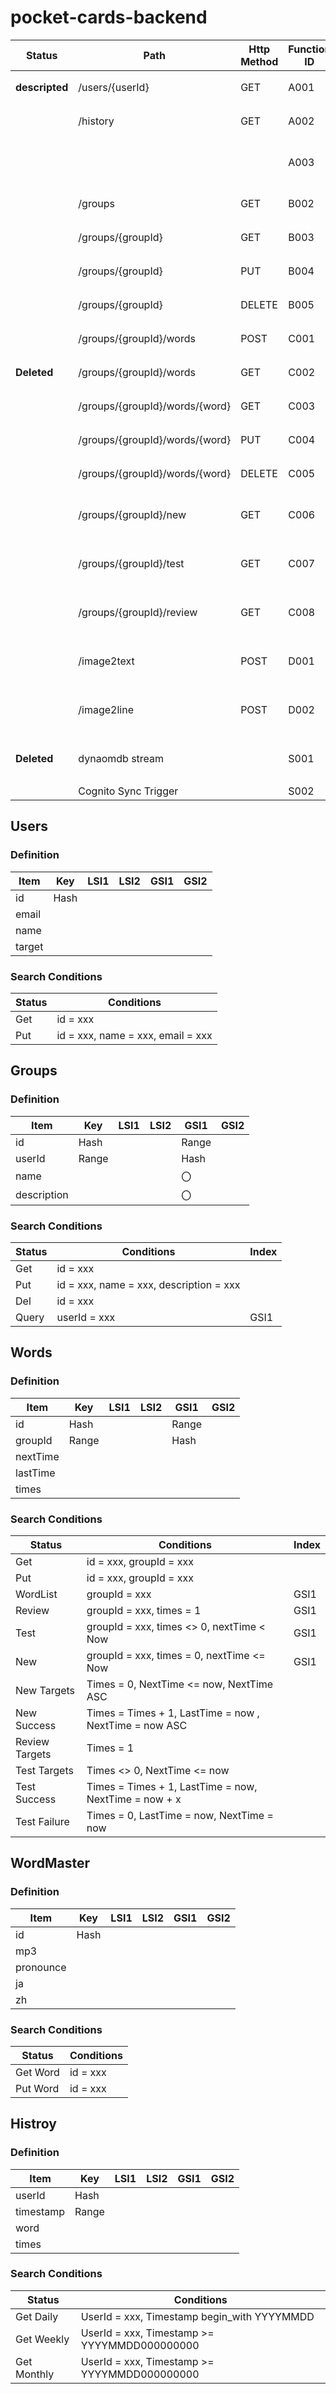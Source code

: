 # pocket-cards-backend

| Status         | Path                           | Http Method | Function ID | Comment                  |
| -------------- | ------------------------------ | ----------- | ----------- | ------------------------ |
| **descripted** | /users/{userId}                | GET         | A001        | ユーザ情報取得           |
|                | /history                       | GET         | A002        | 学習履歴取得             |
|                |                                |             | A003        | 最後の学習時間を計算する |
|                | /groups                        | GET         | B002        | グループ一覧取得         |
|                | /groups/{groupId}              | GET         | B003        | グループ情報取得         |
|                | /groups/{groupId}              | PUT         | B004        | グループ情報変更         |
|                | /groups/{groupId}              | DELETE      | B005        | グループ情報削除         |
|                | /groups/{groupId}/words        | POST        | C001        | 単語一括登録             |
| **Deleted**    | /groups/{groupId}/words        | GET         | C002        | 単語一覧取得             |
|                | /groups/{groupId}/words/{word} | GET         | C003        | 単語情報取得             |
|                | /groups/{groupId}/words/{word} | PUT         | C004        | 単語情報更新             |
|                | /groups/{groupId}/words/{word} | DELETE      | C005        | 単語情報削除             |
|                | /groups/{groupId}/new          | GET         | C006        | 新規学習モード単語一覧   |
|                | /groups/{groupId}/test         | GET         | C007        | テストモード単語一覧     |
|                | /groups/{groupId}/review       | GET         | C008        | 復習モード単語一覧       |
|                | /image2text                    | POST        | D001        | 画像から単語に変換する   |
|                | /image2line                    | POST        | D002        | 画像から行に変換する     |
| **Deleted**    | dynaomdb stream                |             | S001        | 履歴テーブルに保存する   |
|                | Cognito Sync Trigger           |             | S002        |                          |

## Users

### Definition

| Item   | Key  | LSI1 | LSI2 | GSI1 | GSI2 |
| ------ | ---- | ---- | ---- | ---- | ---- |
| id     | Hash |      |      |      |      |
| email  |      |      |      |      |      |
| name   |      |      |      |      |      |
| target |      |      |      |      |      |

### Search Conditions

| Status | Conditions                        |
| ------ | --------------------------------- |
| Get    | id = xxx                          |
| Put    | id = xxx, name = xxx, email = xxx |

## Groups

### Definition

| Item        | Key   | LSI1 | LSI2 | GSI1  | GSI2 |
| ----------- | ----- | ---- | ---- | ----- | ---- |
| id          | Hash  |      |      | Range |      |
| userId      | Range |      |      | Hash  |      |
| name        |       |      |      | 〇    |      |
| description |       |      |      | 〇    |      |

### Search Conditions

| Status | Conditions                              | Index |
| ------ | --------------------------------------- | ----- |
| Get    | id = xxx                                |       |
| Put    | id = xxx, name = xxx, description = xxx |       |
| Del    | id = xxx                                |       |
| Query  | userId = xxx                            | GSI1  |

## Words

### Definition

| Item     | Key   | LSI1 | LSI2 | GSI1  | GSI2 |
| -------- | ----- | ---- | ---- | ----- | ---- |
| id       | Hash  |      |      | Range |      |
| groupId  | Range |      |      | Hash  |      |
| nextTime |       |      |      |       |      |
| lastTime |       |      |      |       |      |
| times    |       |      |      |       |      |

### Search Conditions

| Status         | Conditions                                             | Index |
| -------------- | ------------------------------------------------------ | ----- |
| Get            | id = xxx, groupId = xxx                                |       |
| Put            | id = xxx, groupId = xxx                                |       |
| WordList       | groupId = xxx                                          | GSI1  |
| Review         | groupId = xxx, times = 1                               | GSI1  |
| Test           | groupId = xxx, times <> 0, nextTime < Now              | GSI1  |
| New            | groupId = xxx, times = 0, nextTime <= Now              | GSI1  |
| New Targets    | Times = 0, NextTime <= now, NextTime ASC               |       |
| New Success    | Times = Times + 1, LastTime = now , NextTime = now ASC |       |
| Review Targets | Times = 1                                              |       |
| Test Targets   | Times <> 0, NextTime <= now                            |       |
| Test Success   | Times = Times + 1, LastTime = now, NextTime = now + x  |       |
| Test Failure   | Times = 0, LastTime = now, NextTime = now              |       |

## WordMaster

### Definition

| Item      | Key  | LSI1 | LSI2 | GSI1 | GSI2 |
| --------- | ---- | ---- | ---- | ---- | ---- |
| id        | Hash |      |      |      |      |
| mp3       |      |      |      |      |      |
| pronounce |      |      |      |      |      |
| ja        |      |      |      |      |      |
| zh        |      |      |      |      |      |

### Search Conditions

| Status   | Conditions |
| -------- | ---------- |
| Get Word | id = xxx   |
| Put Word | id = xxx   |

## Histroy

### Definition

| Item      | Key   | LSI1 | LSI2 | GSI1 | GSI2 |
| --------- | ----- | ---- | ---- | ---- | ---- |
| userId    | Hash  |      |      |      |      |
| timestamp | Range |      |      |      |      |
| word      |       |      |      |      |      |
| times     |       |      |      |      |      |

### Search Conditions

| Status      | Conditions                                   |
| ----------- | -------------------------------------------- |
| Get Daily   | UserId = xxx, Timestamp begin_with YYYYMMDD  |
| Get Weekly  | UserId = xxx, Timestamp >= YYYYMMDD000000000 |
| Get Monthly | UserId = xxx, Timestamp >= YYYYMMDD000000000 |

<!-- ## Maintenance Functions

| Function | Description                                            |
| -------- | ------------------------------------------------------ |
| M001     | Send notification to slack when build Success / Failed |
| M002     | CodeBuild state change to failed                       |
| M003     | CodePipeline state change to success                   | -->
